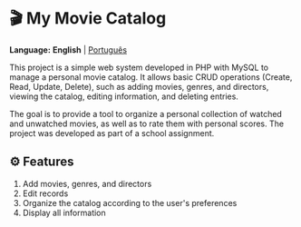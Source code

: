# 🎬 My Movie Catalog

**Language:** **English** | [Português](README.pt.md)


This project is a simple web system developed in PHP with MySQL to manage a personal movie catalog. It allows basic CRUD operations (Create, Read, Update, Delete), such as adding movies, genres, and directors, viewing the catalog, editing information, and deleting entries.

The goal is to provide a tool to organize a personal collection of watched and unwatched movies, as well as to rate them with personal scores. The project was developed as part of a school assignment.


## ⚙️ Features
  1. Add movies, genres, and directors
  2. Edit records
  3. Organize the catalog according to the user's preferences
  4. Display all information

